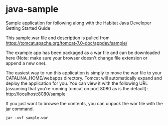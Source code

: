 # java-sample
Sample application for following along with the Habitat Java Developer Getting Started Guide

This sample.war file and description is pulled from https://tomcat.apache.org/tomcat-7.0-doc/appdev/sample/

The example app has been packaged as a war file and can be downloaded here (Note: make sure your browser doesn't change file extension or append a new one).

The easiest way to run this application is simply to move the war file to your CATALINA_HOME/webapps directory. Tomcat will automatically expand and deploy the application for you. You can view it with the following URL (assuming that you're running tomcat on port 8080 as is the default):
http://localhost:8080/sample

If you just want to browse the contents, you can unpack the war file with the jar command.

    jar -xvf sample.war